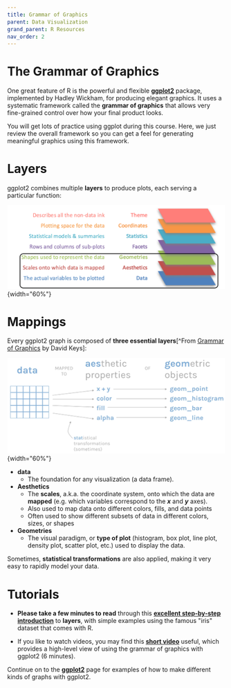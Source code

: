 ```yaml
---
title: Grammar of Graphics
parent: Data Visualization
grand_parent: R Resources
nav_order: 2
---
```


# The Grammar of Graphics

One great feature of R is the powerful and flexible [**ggplot2**](https://ggplot2.tidyverse.org/) package, implemented by Hadley Wickham, for producing elegant graphics. It uses a systematic framework called the **grammar of graphics**  that allows very fine-grained control over how your final product looks.

You will get lots of practice using ggplot during this course. Here, we just review the overall framework so you can get a feel for generating meaningful graphics using this framework.


# Layers

ggplot2 combines multiple **layers** to produce plots, each serving a particular function:

![](Images/7-layers-of-grammar-of-graphics.png){width="60%"}


# Mappings

Every ggplot2 graph is composed of **three essential layers**[^From [Grammar of Graphics](https://vimeo.com/332290655) by David Keys]:

![](Images/grammar_of_graphics.png){width="60%"}

+ **data**
  - The foundation for any visualization (a data frame).
+ **Aesthetics**
  - The **scales**, a.k.a. the coordinate system, onto which the data are **mapped** (e.g. which variables correspond to the ***x*** and ***y*** axes).
  - Also used to map data onto different colors, fills, and data points
  - Often used to show different subsets of data in different colors, sizes, or shapes
+ **Geometries**
  - The visual paradigm, or **type of plot** (histogram, box plot, line plot, density plot, scatter plot, etc.) used to display the data.

Sometimes, **statistical transformations** are also applied, making it very easy to rapidly model your data.


# Tutorials

+ **Please take a few minutes to read** through this
[**excellent step-by-step introduction**](https://englelab.gatech.edu/useRguide/introduction-to-ggplot2.html)
to **layers**, with simple examples using the famous "iris" dataset that comes with R.

+ If you like to watch videos, you may find this [**short video**](https://vimeo.com/332290655) useful, which provides a high-level view of using the grammar of graphics with ggplot2 (6 minutes).


Continue on to the [**ggplot2**](3_ggplot2) page for examples of how to make different kinds of graphs with ggplot2.
